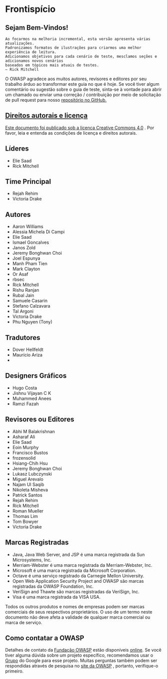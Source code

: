 <h1>Frontispício</h1>

<h2>Sejam Bem-Vindos!</h2>

    Ao focarmos na melhoria incremental, esta versão apresenta várias atualizações.
    Padronizamos formatos de ilustrações para criarmos uma melhor experiência de leitura.
    Adicionamos objetivos para cada cenário de teste, mesclamos seções e adicionamos novos cenários
    baseados em tópicos mais atuais de testes.
    — Rick Mitchell

O OWASP agradece aos muitos autores, revisores e editores por seu trabalho árduo ao transformar este guia no que é hoje. Se você tiver algum comentário ou sugestão sobre o guia de teste, sinta-se à vontade para abrir um chamado ou enviar uma correção / contribuição por meio de solicitação de pull request para nosso <a href="https://github.com/OWASP/wstg/">repositório no GitHub</a0>.

<h2>Direitos autorais e licença</h2>

Este documento foi publicado sob a <a href="https://creativecommons.org/licenses/by-sa/4.0/">licença Creative Commons 4.0</a> . Por favor, leia e entenda as condições de licença e direitos autorais.

<h2>Líderes</h2>
<ul>  
  <li>Elie Saad</li>
  <li>Rick Mitchell</li>
</ul>

<h2>Time Principal</h2>
<ul>  
  <li>Rejah Rehim</li>
  <li>Victoria Drake</li>  
</ul>  

<h2>Autores</h2>
<ul>  
<li>Aaron Williams</li>
<li>Alessia Michela Di Campi</li>
<li>Elie Saad</li>
<li>Ismael Goncalves</li>
<li>Janos Zold</li>
<li>Jeremy Bonghwan Choi</li>
<li>Joel Espunya</li>
<li>Manh Pham Tien</li>
<li>Mark Clayton</li>
<li>Or Asaf</li>
<li>rbsec</li>
<li>Rick Mitchell</li>
<li>Rishu Ranjan</li>
<li>Rubal Jain</li>
<li>Samuele Casarin</li>
<li>Stefano Calzavara</li>
<li>Tal Argoni</li>
<li>Victoria Drake</li>
<li>Phu Nguyen (Tony)</li>
</ul>

<h2>Tradutores</h2>
<ul> 
<li>Dover Hellfeldt</li>
<li>Maurício Ariza</li>
<li></li>
</ul>

<h2>Designers Gráficos</h2>
<ul>
<li>Hugo Costa</li>
<li>Jishnu Vijayan C K</li>
<li>Muhammed Anees</li>
<li>Ramzi Fazah</li>
</ul>
<h2>Revisores ou Editores</h2>
<ul>
<li>Abhi M Balakrishnan</li>
<li>Asharaf Ali</li>
<li>Elie Saad</li>
<li>Eoin Murphy</li>
<li>Francisco Bustos</li>
<li>frozensolid</li>
<li>Hsiang-Chih Hsu</li>
<li>Jeremy Bonghwan Choi</li>
<li>Lukasz Lubczynski</li>
<li>Miguel Arevalo</li>
<li>Najam Ul Saqib</li>
<li>Nikoleta Misheva</li>
<li>Patrick Santos</li>
<li>Rejah Rehim</li>
<li>Rick Mitchell</li>
<li>Roman Mueller</li>
<li>Thomas Lim</li>
<li>Tom Bowyer</li>
<li>Victoria Drake</li>
</ul>

<h2>Marcas Registradas</h2>
<ul>
<li>Java, Java Web Server, and JSP é uma marca registrada da Sun Microsystems, Inc.</li>
<li>Merriam-Webster é uma marca registrada da Merriam-Webster, Inc.</li>
<li>Microsoft é uma marca registrada da Microsoft Corporation.</li>
<li>Octave é uma serviço registrado da Carnegie Mellon University.</li>
<li>Open Web Application Security Project and OWASP são marcas registradas da OWASP Foundation, Inc.</li>
<li>VeriSign and Thawte são marcas registradas da VeriSign, Inc.</li>
<li>Visa é uma marca registrada da VISA USA.</li>
</ul>

Todos os outros produtos e nomes de empresas podem ser marcas comerciais de seus respectivos proprietários. O uso de um termo neste documento não deve afeta a validade de qualquer marca comercial ou marca de serviço.

<h2>Como contatar a OWASP</h2>
Detalhes de contato da <a href="https://owasp.org/">Fundação OWASP</a> estão disponíveis <a href="https://owasp.org/contact/">online</a>. Se você tiver alguma dúvida sobre um projeto específico, recomendamos usar o <a href="https://groups.google.com/a/owasp.org/forum/">Grupo</a> do Google para esse projeto. Muitas perguntas também podem ser respondidas através de pesquisa no <a href="https://owasp.org/">site da OWASP</a> , portanto, verifique-o primeiro.
